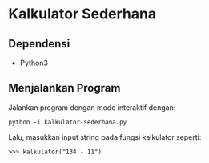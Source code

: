 # Kalkulator Sederhana

## Dependensi
- Python3

## Menjalankan Program
Jalankan program dengan mode interaktif dengan:
```
python -i kalkulator-sederhana.py
```
Lalu, masukkan input string pada fungsi kalkulator seperti:
```
>>> kalkulator("134 - 11")
```
